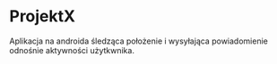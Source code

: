 # ProjektX
Aplikacja na androida śledząca położenie i wysyłająca powiadomienie odnośnie aktywności użytkwnika.
